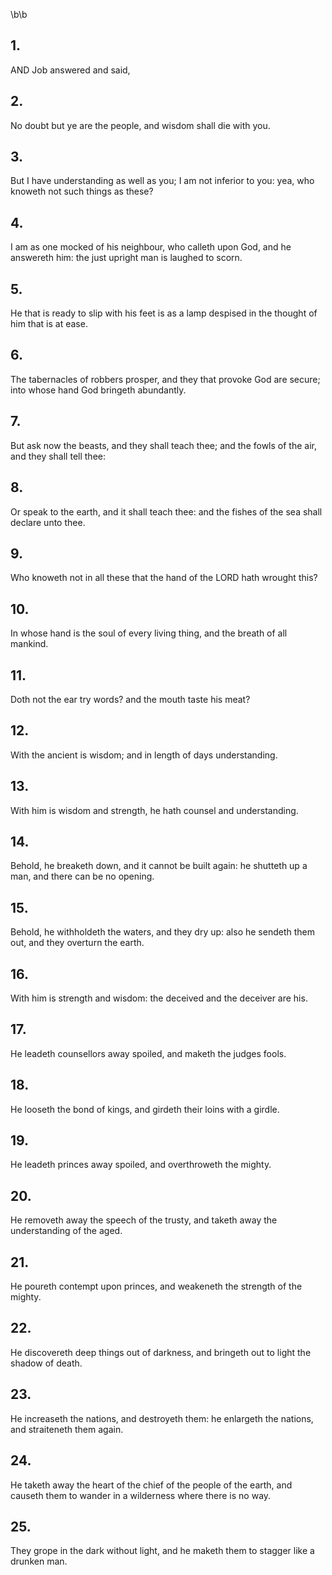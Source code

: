 \b\b
## 1.
AND Job answered and said,
## 2.
No doubt but ye are the people, and wisdom shall die with you.
## 3.
But I have understanding as well as you; I am not inferior to you: yea, who knoweth not such things as these?
## 4.
I am as one mocked of his neighbour, who calleth upon God, and he answereth him: the just upright man is laughed to scorn.
## 5.
He that is ready to slip with his feet is as a lamp despised in the thought of him that is at ease.
## 6.
The tabernacles of robbers prosper, and they that provoke God are secure; into whose hand God bringeth abundantly.
## 7.
But ask now the beasts, and they shall teach thee; and the fowls of the air, and they shall tell thee:
## 8.
Or speak to the earth, and it shall teach thee: and the fishes of the sea shall declare unto thee.
## 9.
Who knoweth not in all these that the hand of the LORD hath wrought this?
## 10.
In whose hand is the soul of every living thing, and the breath of all mankind.
## 11.
Doth not the ear try words?  and the mouth taste his meat?
## 12.
With the ancient is wisdom; and in length of days understanding.
## 13.
With him is wisdom and strength, he hath counsel and understanding.
## 14.
Behold, he breaketh down, and it cannot be built again: he shutteth up a man, and there can be no opening.
## 15.
Behold, he withholdeth the waters, and they dry up: also he sendeth them out, and they overturn the earth.
## 16.
With him is strength and wisdom: the deceived and the deceiver are his.
## 17.
He leadeth counsellors away spoiled, and maketh the judges fools.
## 18.
He looseth the bond of kings, and girdeth their loins with a girdle.
## 19.
He leadeth princes away spoiled, and overthroweth the mighty.
## 20.
He removeth away the speech of the trusty, and taketh away the understanding of the aged.
## 21.
He poureth contempt upon princes, and weakeneth the strength of the mighty.
## 22.
He discovereth deep things out of darkness, and bringeth out to light the shadow of death.
## 23.
He increaseth the nations, and destroyeth them: he enlargeth the nations, and straiteneth them again.
## 24.
He taketh away the heart of the chief of the people of the earth, and causeth them to wander in a wilderness where there is no way.
## 25.
They grope in the dark without light, and he maketh them to stagger like a drunken man.
